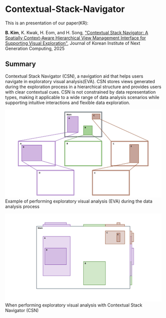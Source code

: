 # Contextual-Stack-Navigator

This is an presentation of our paper(KR): 

**B. Kim**, K. Kwak, H. Eom, and H. Song, ["Contextual Stack Navigator: A Spatially Context-Aware Hierarchical View Management Interface for Supporting Visual Exploration"](https://doi.org/10.23019/kingpc.21.1.202502.007), Journal of Korean Institute of Next Generation Computing, 2025

## Summary
Contextual Stack Navigator (CSN), a navigation aid that helps users navigate in exploratory visual analysis(EVA). CSN stores views generated during the exploration process in a hierarchical structure and provides users with clear contextual cues. CSN is not constrained by data representation types, making it applicable to a wide range of data analysis scenarios while supporting intuitive interactions and flexible data exploration.

![Exploratory Analysis](CSN_Figure1.svg)
Example of performing exploratory visual analysis (EVA) during the data analysis process

![Exploratory Analysis on Contextual Stack Navigator](CSN_Figure2.svg)
When performing exploratory visual analysis with Contextual Stack Navigator (CSN)
